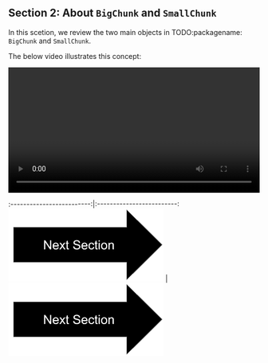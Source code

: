 ## Section 2: About `BigChunk` and `SmallChunk`

In this scetion, we review the two main objects in TODO:packagename: `BigChunk` and `SmallChunk`.

The below video illustrates this concept:

<div class="myvideo">
   <video  style="display:block; width:100%; height:auto;" autoplay controls loop="loop">
       <source src="sec2bigandsmallchunkv2.mp4" type="video/mp4" />
   </video>
</div>


:-------------------------:|:-------------------------:
[![button](nextsectionv2.png)](tutorial_section2.html)  |  [![button](nextsectionv2.png)](tutorial_section2.html)




